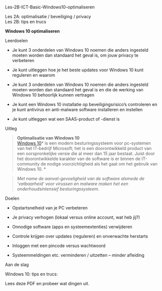 Les-2B-ICT-Basic-Windows10-optimaliseren

Les 2A: optimalisatie / beveiliging / privacy  
Les 2B: tips en trucs

**Windows 10 optimaliseren**

Leerdoelen  


-   Je kunt 3 onderdelen van Windows 10 noemen die anders ingesteld moeten
    worden dan standaard het geval is, om jouw privacy te verbeteren

-   Je kunt uitleggen hoe je het beste updates voor Windows 10 kunt reguleren en
    waarom

-   Je kunt 3 onderdelen van Windows 10 noemen die anders ingesteld moeten
    worden dan standaard het geval is en die de werking van Windows 10
    behoorlijk kunnen vertragen

-   Je kunt een Windows 10 installatie op beveiligingsrisico’s controleren en je
    kunt antivirus en anti-malware software installeren en instellen

-   Je kunt uitleggen wat een SAAS-product of -dienst is

Uitleg  


>   **Optimalisatie van Windows 10**  
>   [Windows 10](https://nl.wikipedia.org/wiki/Windows_10)* is een modern
>   besturingssysteem voor pc-systemen van het IT-bedrijf Microsoft; het is een
>   doorontwikkeld product van een oorspronkelijke versie die al meer dan 15
>   jaar bestaat. Juist door het doorontwikkelde karakter van de software is er
>   binnen de IT-community de nodige voorzichtigheid als het gaat om het gebruik
>   van Windows 10. *

>   *Met name de aanval-gevoeligheid van de software alsmede de ‘vatbaarheid’
>   voor virussen en malware maken het een onderhoudsintensief
>   besturingssysteem.*

Doelen

-   Opstartsnelheid van je PC verbeteren

-   Je privacy verhogen (lokaal versus online account, wat heb jij?)

-   Onnodige software (apps en systeemextenties) verwijderen

-   Controle krijgen over updates (reguleren) en onverwachte herstarts

-   Inloggen met een pincode versus wachtwoord

-   Systeemmeldingen etc. verminderen / uitzetten – minder afleiding

Aan de slag  


Windows 10: tips en trucs:

Lees deze PDF en probeer wat dingen uit.
